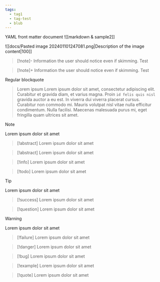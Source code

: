 ```yaml
---
tags:
  - tag1
  - tag-test
  - blub
---
```


YAML front matter document
![[markdown & sample2]]



![[docs/Pasted image 202401101247081.png|Description of the image content|100]]


> [!note]- Information the user should notice even if skimming. 
> Test


> [!note]+ Information the user should notice even if skimming. 
> Test

Regular blockquote

> Lorem ipsum
> Lorem ipsum dolor sit amet, consectetur adipiscing elit. Curabitur et gravida diam, et varius magna. Proin `id felis quis nisl` gravida auctor a eu est. In viverra dui viverra placerat cursus. Curabitur non commodo mi. Mauris volutpat nisl vitae nulla efficitur condimentum. Nulla facilisi. Maecenas malesuada purus mi, eget fringilla quam ultrices sit amet.


> [!note]
> Lorem ipsum dolor sit amet
>> [!abstract]
>> Lorem ipsum dolor sit amet

> [!abstract]
> Lorem ipsum dolor sit amet

> [!info]
> Lorem ipsum dolor sit amet

> [!todo]
> Lorem ipsum dolor sit amet

> [!tip]
> Lorem ipsum dolor sit amet

> [!success]
> Lorem ipsum dolor sit amet

> [!question]
> Lorem ipsum dolor sit amet

> [!warning]
> Lorem ipsum dolor sit amet

> [!failure]
> Lorem ipsum dolor sit amet

> [!danger]
> Lorem ipsum dolor sit amet

> [!bug]
> Lorem ipsum dolor sit amet

> [!example]
> Lorem ipsum dolor sit amet

> [!quote]
> Lorem ipsum dolor sit amet